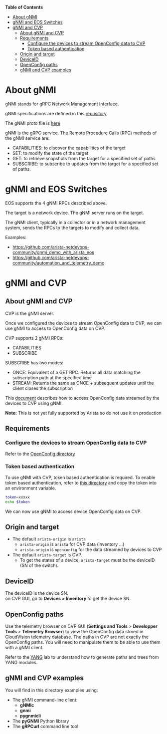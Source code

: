 **Table of Contents**

- [About gNMI](#about-gnmi)
- [gNMI and EOS Switches](#gnmi-and-eos-switches)
- [gNMI and CVP](#gnmi-and-cvp)
  - [About gNMI and CVP](#about-gnmi-and-cvp)
  - [Requirements](#requirements)
    - [Configure the devices to stream OpenConfig data to CVP](#configure-the-devices-to-stream-openconfig-data-to-cvp)
    - [Token based authentication](#token-based-authentication)
  - [Origin and target](#origin-and-target)
  - [DeviceID](#deviceid)
  - [OpenConfig paths](#openconfig-paths)
  - [gNMI and CVP examples](#gnmi-and-cvp-examples)

# About gNMI

gNMI stands for gRPC Network Management Interface.

gNMI specifications are defined in this [repository](https://github.com/openconfig/reference/blob/master/rpc/gnmi/gnmi-specification.md)

The gNMI proto file is [here](https://github.com/openconfig/gnmi/blob/master/proto/gnmi/gnmi.proto)  

gNMI is the gRPC service. The Remote Procedure Calls (RPC)  methods of the gNMI service are:

- CAPABILITIES: to discover the capabilities of the target
- SET: to modify the state of the target
- GET: to retrieve snapshots from the target for a specified set of paths
- SUBSCRIBE: to subscribe to updates from the target for a specified set of paths.
  
# gNMI and EOS Switches

EOS supports the 4 gNMI RPCs described above.

The target is a network device. The gNMI server runs on the target.

The gNMI client, typically in a collector or in a network management system, sends the RPCs to the targets to modify and collect data.

Examples:

- https://github.com/arista-netdevops-community/gnmi_demo_with_arista_eos
- https://github.com/arista-netdevops-community/automation_and_telemetry_demo

# gNMI and CVP

## About gNMI and CVP

CVP is the gNMI server.  

Once we configured the devices to stream OpenConfig data to CVP, we can use gNMI to access to OpenConfig data on CVP.

CVP supports 2 gNMI RPCs:

- CAPABILITIES
- SUBSCRIBE

SUBSCRIBE has two modes:

- ONCE: Equivalent of a GET RPC. Returns all data matching the subscription path at the specified time
- STREAM: Returns the same as ONCE + subsequent updates until the client closes the subscription

This [document](https://aristanetworks.force.com/AristaCommunity/s/article/Understanding-CloudVIsion-APIs-and-accessing-NetDB-data) describes how to access OpenConfig data streamed by the devices to CVP using gNMI.

**Note:** This is not yet fully supported by Arista so do not use it on production

## Requirements

### Configure the devices to stream OpenConfig data to CVP

Refer to the [OpenConfig directory](../OpenConfig)

### Token based authentication

To use gNMI with CVP, token based authentication is required. To enable token based authentication, refer to [this directory](../Token%20based%20authentication) and copy the token into an environment variable.

```bash
token=xxxxx
echo $token
```

We can now use gNMI to access device OpenConfig data on CVP.

## Origin and target

- The default `arista-origin` is `arista`
  - `arista-origin` is `arista` for CVP data (inventory ...)
  - `arista-origin` is `openconfig` for the data streamed by devices to CVP
- The default `arista-target` is CVP.
  - To get the states of a device, `arista-target` must be the deviceID (SN of the switch).

## DeviceID

The deviceID is the device SN.  
on CVP GUI, go to **Devices > Inventory** to get the device SN.  

## OpenConfig paths

Use the telemetry browser on CVP GUI (**Settings and Tools** > **Developper Tools** > **Telemetry Browser**) to view the OpenConfig data stored in CloudVision telemetry database. The paths in CVP are not exactly the OpenConfig paths. You will need to manipulate them to be able to use them with a gNMI client.

Refer to the [YANG](../YANG/) lab to understand how to generate paths and trees from YANG modules.

## gNMI and CVP examples

You will find in this directory examples using:

- The gNMI command-line client:
  - **gNMIc**
  - **gnmi**
  - **pygnmicli**
- The **pyGNMI** Python library
- The **gRPCurl** command line tool
